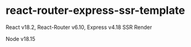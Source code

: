 # react-router-express-ssr-template
React v18.2, React-Router v6.10, Express v4.18 SSR Render

Node v18.15
